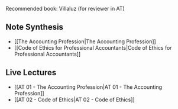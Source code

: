Recommended book: Villaluz (for reviewer in AT)
## Note Synthesis
- [[The Accounting Profession|The Accounting Profession]]
- [[Code of Ethics for Professional Accountants|Code of Ethics for Professional Accountants]]

## Live Lectures
- [[AT 01 - The Accounting Profession|AT 01 - The Accounting Profession]]
- [[AT 02 - Code of Ethics|AT 02 - Code of Ethics]]
